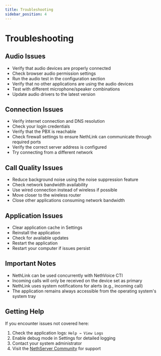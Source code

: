 ```yaml
---
title: Troubleshooting
sidebar_position: 4
---
```


# Troubleshooting

## Audio Issues

- Verify that audio devices are properly connected
- Check browser audio permission settings
- Run the audio test in the configuration section
- Verify that no other applications are using the audio devices
- Test with different microphone/speaker combinations
- Update audio drivers to the latest version

## Connection Issues

- Verify internet connection and DNS resolution
- Check your login credentials
- Verify that the PBX is reachable
- Check firewall settings to ensure NethLink can communicate through required ports
- Verify the correct server address is configured
- Try connecting from a different network

## Call Quality Issues

- Reduce background noise using the noise suppression feature
- Check network bandwidth availability
- Use wired connection instead of wireless if possible
- Move closer to the wireless router
- Close other applications consuming network bandwidth

## Application Issues

- Clear application cache in Settings
- Reinstall the application
- Check for available updates
- Restart the application
- Restart your computer if issues persist

## Important Notes

- NethLink can be used concurrently with NethVoice CTI
- Incoming calls will only be received on the device set as primary
- NethLink uses system notifications for alerts (e.g., incoming call)
- The application remains always accessible from the operating system's system tray

## Getting Help

If you encounter issues not covered here:

1. Check the application logs: `Help → View Logs`
2. Enable debug mode in Settings for detailed logging
3. Contact your system administrator
4. Visit the [NethServer Community](https://community.nethserver.org/) for support
